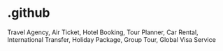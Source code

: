 # .github
Travel Agency, Air Ticket, Hotel Booking, Tour Planner,  Car Rental, International Transfer,  Holiday Package, Group Tour, Global Visa Service
